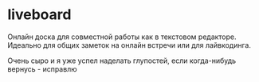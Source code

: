 # liveboard

Онлайн доска для совместной работы как в текстовом редакторе. Идеально для общих заметок на онлайн встречи или для лайвкодинга. 

Очень сыро и я уже успел наделать глупостей, если когда-нибудь вернусь - исправлю
